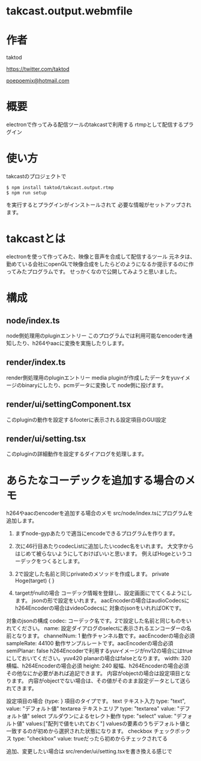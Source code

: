 # takcast.output.webmfile

# 作者

taktod

https://twitter.com/taktod

poepoemix@hotmail.com

# 概要

electronで作ってみる配信ツールのtakcastで利用する
rtmpとして配信するプラグイン

# 使い方

takcastのプロジェクトで

```
$ npm install taktod/takcast.output.rtmp
$ npm run setup
```

を実行するとプラグインがインストールされて
必要な情報がセットアップされます。

# takcastとは

electronを使って作ってみた、映像と音声を合成して配信するツール
元ネタは、勤めている会社にopenGLで映像合成をしたらどのようになるか提示するのに作ってみたプログラムです。
せっかくなので公開してみようと思いました。

# 構成

## node/index.ts

node側処理用のpluginエントリー
このプログラムでは利用可能なencoderを通知したり、h264やaacに変換を実施したりします。

## render/index.ts

render側処理用のpluginエントリー
media pluginが作成したデータをyuvイメージのbinaryにしたり、pcmデータに変換して node側に投げます。

## render/ui/settingComponent.tsx

このpluginの動作を設定するfooterに表示される設定項目のGUI設定

## render/ui/setting.tsx

このpluginの詳細動作を設定するダイアログを処理します。

# あらたなコーデックを追加する場合のメモ

h264やaacのencoderを追加する場合のメモ
src/node/index.tsにプログラムを追加します。

1. まずnode-gypあたりで適当にencodeできるプログラムを作ります。

2. 次に46行目あたりcodecListに追加したいcodec名をいれます。
大文字からはじめて被らないようにしておけばいいと思います。
例えばHogeというコーデックをつくるとします。

3. 2で設定した名前と同じprivateのメソッドを作成します。
private Hoge(target) {
}

4. targetがnullの場合
コーデック情報を登録し、設定画面にでてくるようにします。
jsonの形で設定をいれます。
aacEncoderの場合はaudioCodecsに
h264Encoderの場合はvideoCodecsに
対象のjsonをいれればOKです。

対象のjsonの構成
codec: コーデック名です。2で設定した名前と同じものをいれてください。
name: 設定ダイアログのselectに表示されるエンコーダーの名前となります。
channelNum: 1 動作チャンネル数です。aacEncoderの場合必須
sampleRate: 44100 動作サンプルレートです。aacEncoderの場合必須
semiPlanar: false h264Encoderで利用するyuvイメージがnv12の場合にはtrueにしておいてください。yuv420 planarの場合はfalseとなります。
width: 320 横幅、h264Encoderの場合必須
height: 240 縦幅、h264Encoderの場合必須
その他なにか必要があれば追記できます。
内容がobjectの場合は設定項目となります。
内容がobjectでない場合は、その値がそのまま設定データとして送られてきます。

設定項目の場合
{type: } 項目のタイプです。
  text テキスト入力
    type: "text", value: "デフォルト値"
  textarea テキストエリア
    type: "textarea" value: "デフォルト値" 
  select プルダウンによるセレクト動作
    type: "select" value: "デフォルト値" values:["配列で値をいれておく"] valuesの要素のうちデフォルト値と一致するのが初めから選択された状態になります。
  checkbox チェックボックス
    type: "checkbox" value: trueだったら初めからチェックされてる 

追加、変更したい場合は
src/render/ui/setting.tsxを書き換える感じで
